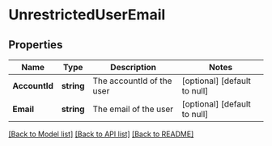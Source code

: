 # UnrestrictedUserEmail

## Properties
Name | Type | Description | Notes
------------ | ------------- | ------------- | -------------
**AccountId** | **string** | The accountId of the user | [optional] [default to null]
**Email** | **string** | The email of the user | [optional] [default to null]

[[Back to Model list]](../README.md#documentation-for-models) [[Back to API list]](../README.md#documentation-for-api-endpoints) [[Back to README]](../README.md)

